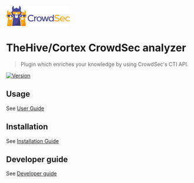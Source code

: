 ![CrowdSec Logo](https://raw.githubusercontent.com/crowdsecurity/cs-thehive-cortex-analyzer/main/docs/images/logo_crowdsec.png)

# TheHive/Cortex CrowdSec analyzer

> Plugin which enriches your knowledge by using CrowdSec's CTI API.

[![Version](https://img.shields.io/github/v/release/crowdsecurity/cs-thehive-cortex-analyzer)](https://github.com/crowdsecurity/cs-thehive-cortex-analyzer/releases/)

## Usage

See [User Guide](https://github.com/crowdsecurity/cs-thehive-cortex-analyzer/blob/main/docs/USER_GUIDE.md)

## Installation

See [Installation Guide](https://github.com/crowdsecurity/cs-thehive-cortex-analyzer/blob/main/docs/INSTALLATION_GUIDE.md)

## Developer guide

See [Developer guide](https://github.com/crowdsecurity/cs-thehive-cortex-analyzer/blob/main/docs/DEVELOPER.md)




